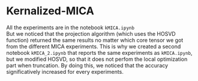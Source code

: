 # Kernalized-MICA
All the experiments are in the notebook `kMICA.ipynb`<br>
But we noticed that the projection algorithm (which uses the HOSVD function) returned the same results no matter which core tensor we got from the different MICA experiments. This is why we created a second notebook `kMICA_2.ipynb` that reports the same experiments as `kMICA.ipynb`, but we modified HOSVD, so that it does not perfom the local optimization part when truncation. 
By doing this, we noticed that the accuracy significatively increased for every experiments.
